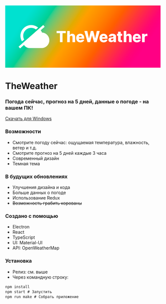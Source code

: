 ![cover](https://github.com/sk1nzz/theweather/raw/master/src/assets/app_cover.png)
# TheWeather
### Погода сейчас, прогноз на 5 дней, данные о погоде - на вашем ПК!
[Скачать для Windows](https://github.com/sk1nzz/theweather/releases/download/1.0.0/theweather-1.0.0.Setup.exe)

### Возможности
* Смотрите погоду сейчас: ощущаемая температура, влажность, ветер и т.д.
* Смотрите прогноз на 5 дней каждые 3 часа
* Современный дизайн
* Темная тема

### В будущих обновлениях
* Улучшения дизайна и кода
* Больше данных о погоде
* Использование Redux
* ~~Возможность грабить корованы~~

### Создано с помощью
* Electron
* React
* TypeScript
* UI: Material-UI
* API: OpenWeatherMap

### Установка
* Релиз: см. выше
* Через командную строку:
```
npm install
npm start # Запустить
npm run make # Собрать приложение
```
